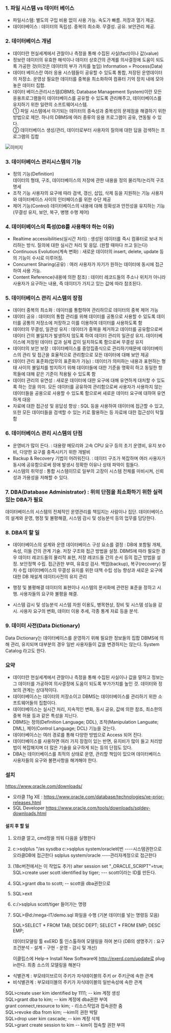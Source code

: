 ### 1. 파일 시스템 vs 데이터 베이스
 
- 파일시스템: 별도의 구입 비용 없이 사용 가능. 속도가 빠름. 저장과 열기 제공.
- 데이터베이스 : 데이터의 독립성. 중복의 최소화. 무결성. 공유. 보안관리 제공.

### 2. 데이터베이스 개념
- 데이터란 현실세계에서 관찰이나 측정을 통해 수집된 사실(fact)이나 값(value)
- 정보란 데이터의 유효한 해석이나 데이터 상호간의 관계를 의사결정에 도움이 되도록 가공한 것(이것은 데이터의 부가 가치를 높임)
Information = Process(Data)
- 데이터 베이스란 여러 응용 시스템들이 공유할 수 있도록 통합, 저장된 운영데이터의 저장소. 운영상 필요한 데이터를 중복을 최소화하여 컴퓨터 기억 장치 내에 모아 놓은 데이터 집합.
- 데이터 베이스관리시스템(DBMS; Database Management System)이란 모든 응용프로그램들이 데이터베이스를 공유할 수 있도록 관리해주고, 데이터베이스를 유지하기 위한 일련의 소프트웨어시스템.  
① 파일 시스템에서 야기되는 데이터의 종속성과 중복성의 문제점을 해결하기 위한 방법으로 제안. 하나의 DBMS에 여러 종류의 응용 프로그램이 공유, 연동될 수 있다.  
② 데이터베이스 생성/관리, 데이터로부터 사용자의 질의에 대한 답을 검색하는 프로그램의 집합  

![이미지](https://img1.daumcdn.net/thumb/R1280x0/?scode=mtistory2&fname=https%3A%2F%2Fblog.kakaocdn.net%2Fdn%2FdqGN38%2Fbtq6l1TzhNm%2F3Gq1s11UarLrkVH3RqOmF1%2Fimg.png)

### 3. 데이터베이스 관리시스템의 기능
- 정의 기능(Definition)  
데이터의 형태, 구조, 데이터베이스의 저장에 관한 내용을 정의
물리적/논리적 구조 명세
- 조작 기능
사용자의 요구에 따라 검색, 갱신, 삽입, 삭제 등을 지원하는 기능
사용자와 데이터베이스 사이의 인터페이스를 위한 수단 제공
- 제어 기능(Control) 
데이터베이스의 내용에 대해 정확성과 안전성을 유지하는 기능(무결성 유지, 보안, 복구, 병행 수행 제어)

### 4. 데이터베이스의 특성(DB를 사용해야 하는 이유)
* Realtime accessibilities(실시간 처리) : 생성된 데이터를 즉시 컴퓨터로 보내 처리하는 방식. 질의에 대한 실시간 처리 및 응답. (원할 때마다 쓰고 읽는다)
* Continuous Evolution(계속 변화) : 새로운 데이터의 insert, delete, update 등의 기능이 수시로 이루어짐.
* Concurrent Sharing(공유) : 여러 사용자가 자기가 원하는 데이터에 동시에 접근하여 사용 가능.
* Content Reference(내용에 의한 참조) : 데이터 레코드들의 주소나 위치가 아니라 사용자가 요구하는 내용, 즉 데이터가 가지고 있는 값에 따라 참조된다.

### 5. 데이터베이스 관리 시스템의 장점
- 데이터 중복의 최소화 : 데이터를 통합하여 관리하므로 데이터의 중복 제어 가능
- 데이터 공유 : 데이터의 통합 관리를 위해 데이터를 공통으로 사용할 수 있도록 데이터를 공통의 저장소에 저장하고 이를 이용하여 데이터를 사용하도록 함
- 데이터의 무결성, 일관성 유지 : 데이터가 중복을 제거하고 데이터를 공유함으로써 데이터 간의 불일치가 발생하지 않도록 하여 데이터 관리의 일관성 유지. 데이터베이스에 저장된 데이터 값과 실제 값이 일치하도록 함으로써 무결성 유지
- 데이터의 보안 보장 : 데이터베이스를 중앙집중식으로 관리하기때문에 데이터베이스의 관리 및 접근을 효율적으로 관리함으로 모든 데이터에 대해 보안 제공
- 데이터 관리 표준화(업무의 표준화가 가능) : 데이터가 의미하는 내용과 표현하는 형태 사이의 불일치를 방지하기 위해 데이터들에 대한 기준을 명확히 하고 동일한 항목들에 대해 같은 기준이 적용될 수 있도록 함
- 데이터 관리의 유연성 : 새로운 데이터에 대한 요구에 대해 유연하게 대처할 수 있도록 하는 것을 의미. 모든 데이터를 공유하여 관리함으로써 사용자가 사용하지 않는 데이터들을 공용으로 사용할 수 있도록 함으로써 새로운 데이터 요구에 대하여 유연하게 대응
- 자료에 대한 접근성 및 응답성 향상 : SQL 등을 사용하여 데이터에 접근할 수 있고, 또한 모든 데이터들을 검색할 수 있는 키로 활용하는 등 자료에 대한 접근성이 탁월함

### 6. 데이터베이스 관리 시스템의 단점
- 운영비가 많이 든다. : 대용량 메모리와 고속 CPU 요구 등의 초기 운영비, 유지 보수비, 다양한 요구를 충족시키기 위한 개발비
- Backup & Recovery 기법이 어려워진다. : 데이터 구조가 복잡하며 여러 사용자가 동시에 공유함으로써 장애 발생시 정확한 이유나 상태 파악이 힘들다.
- 시스템의 취약성 : 통합 시스템이므로 일부의 고장이 시스템 전체를 마비시켜, 신뢰성과 가용성을 저해할 수 있다.

### 7. DBA(Database Administrator) : 위의 단점을 최소화하기 위한 실력있는 DBA가 필요
데이터베이스의 시스템의 전체적인 운영관리를 책임지는 사람이나 집단.
데이터베이스의 설계와 운영, 행정 및 불평해결, 시스템 감시 및 성능분석 등의 업무를 담당한다.

### 8. DBA의 할 일
- 데이터베이스의 설계와 운영
데이터베이스 구성 요소를 결정 : DB에 포함될 개체, 속성, 이들 간의 관계 기술.
저장 구조와 접근 방법을 설정.
DBMS에 따라 필요한 경우 데이터 레코드들의 물리적 표현, 저장 레코드들 간의 순서 등의 접근 방법을 설정.
보안정책 수립.
접근권한 부여, 유효성 검사.
백업(backup), 복구(recovery) 절차 수립
데이터베이스의 무결성 유지를 위한 대책 수립
성능 향상과 새로운 요구에 대한 DB 재설계
데이터사전의 유지 관리

- 행정 및 불평해결
데이터의 표현이나 시스템의 문서화에 관련된 표준을 정하고 시행.
사용자들의 요구와 불평을 해결.

- 시스템 감시 및 성능분석
시스템 자원 이용도, 병목현상, 장비 및 시스템 성능을 감시.
사용자 요구의 변화, 데이터 이용 추세, 각종 통계 자료 등을 분석.

### 9. 데이터 사전(Data Dictionary)
Data Dictionary는 데이터베이스를 운영하기 위해 필요한 정보들의 집합
DBMS에 의해 관리, 유지되며 대부분의 경우 일반 사용자들이 값을 변경하지는 않는다.
System Catalog 라고도 한다.

### 요약
- 데이터란 현실세계에서 관찰이나 측정을 통해 수집된 사실이나 값을 말하고 정보는 그 데이터를 가공하여 의사결정에 도움이 되도록 부가가치를 높인 것. 데이터와 정보의 관계는 상대적이다.
- 데이터베이스는 데이터의 저장소이고 DBMS는 데이터베이스를 관리하기 위한 소프트웨어들의 집합이다.
- 데이터베이스는 실시간 처리, 지속적인 변화, 동시 공유, 값에 의한 참조, 최소한의 중복 허용 등과 같은 특성을 지닌다.
- DBMS는 정의(Definition Language; DDL), 조작(Manipulation Languate; DML), 제어(Control Language; DCL) 기능을 갖는다.
- 데이터베이스는 여러 경로를 통해 다양한 방법으로 Access 되어 진다.
- 데이터베이스를 사용하면 여러 가지 장점이 있는 반면, 유지비가 많이 들고 처리방법이 복잡해지며 더 많은 기술을 요구하게 되는 등의 단점도 있다.
- DBA는 데이터베이스를 최적의 상태로 운영, 관리할 책임이 있으며 데이터베이스 사용자들의 요구와 불편사항을 해겨해야 한다.

### 설치
https://www.oracle.com/downloads/
- 오라클 11g XE : https://www.oracle.com/database/technologies/xe-prior-releases.html
- SQL Developer https://www.oracle.com/tools/downloads/sqldev-downloads.html

#### 설치 후 할 일

1. 오라클 깔고, cmd창을 띄워 다음을 실행한다
2. c:\>sqlplus "/as sysdba
   c:\>sqlplus system/oracle비번
           ----시스템권한으로 오라클DB에 접근한다
   sqlplus system/oracle ----관리자계정으로 접근한다
3. (18c버전에서는 이 작업도 추가) alter session set "_ORACLE_SCRIPT"=true;
   SQL>create user scott identified by tiger;
           --- scott이라는 ID를 만든다.
4. SQL>grant dba to scott; -- scott을 dba권한으로

5. SQL>exit
6. c:/>sqlplus scott/tiger 들어가는 명령
7. SQL>@d:/mega-IT/demo.sql  화일을 수행 (기본 데이터를 넣는 명령등 모음)

   SQL>SELECT * FROM TAB;
       DESC DEPT;
       SELECT * FROM EMP;
       DESC EMP;


    데이터모델링 툴 exERD 툴 인스톨하여 모델링을 하여 본다
(DB의 생명주기 : 요구조건분석 - 설계 - 구현 - 운영 - 감시 및 개선)

    이클립스에 Help-> Install New Software에 http://exerd.com/update로 plug in한다. 최종 소스의 모델링을 해본다

  - 식별관계 : 부모테이브르이 주키가 자식테이블의 주키 or 주키군에 속한 관계
  - 비식별관계 : 부모테이블의 주키가 자식테이블의 일반속성에 속한 관계


   SQL>create user kim identified by 1111; -- kim 계정 생성  
   SQL>grant dba to kim;    -- kim 계정에 dba권한 부여  
       grant connect,resource to kim; - 리소스작업과 접속권한 줌  
   SQL>revoke dba from kim; --kim의 권한 박탈  
   SQL>drop user kim cascade; -- kim 계정 삭제  
   SQL>grant create session to kim -- kim이 접속할 권한 부여  

